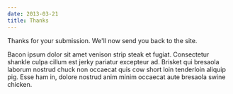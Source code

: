 ```yaml
---
date: 2013-03-21
title: Thanks
---
```

Thanks for your submission. We'll now send you back to the site.

Bacon ipsum dolor sit amet venison strip steak et fugiat. Consectetur shankle culpa cillum est jerky pariatur excepteur ad. Brisket qui bresaola laborum nostrud chuck non occaecat quis cow short loin tenderloin aliquip pig. Esse ham in, dolore nostrud anim minim occaecat aute bresaola swine chicken.
